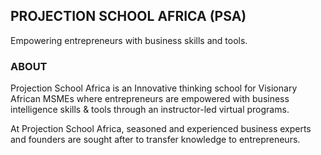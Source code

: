 ## PROJECTION SCHOOL AFRICA (PSA)
Empowering entrepreneurs with business skills and tools.


### ABOUT 

Projection School Africa is an Innovative thinking school for Visionary African MSMEs where entrepreneurs are empowered with business intelligence skills & tools through an instructor-led virtual programs.

At Projection School Africa, seasoned and experienced business experts and founders are sought after to transfer knowledge to entrepreneurs.

